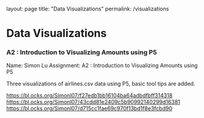 layout: page
title: "Data Visualizations"
permalink: /visualizations

# Data Visualizations


### A2 : Introduction to Visualizing Amounts using P5

Name: Simon Lu 
Assignment: A2 : Introduction to Visualizing Amounts using P5

Three visualizations of airlines.csv data using P5, basic tool tips are added.

https://bl.ocks.org/Simonl07/f27edb1bb16104ba64adbdfbff314318 https://bl.ocks.org/Simonl07/43cdd81e2409c5b90992140299d16381 https://bl.ocks.org/Simonl07/d715cc1fae69c970f13bd1f8e3fcbd90
